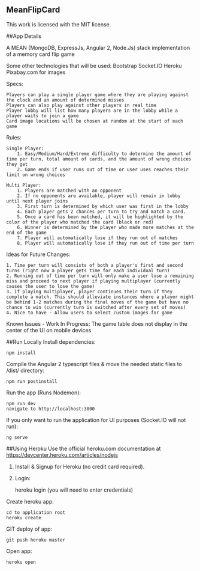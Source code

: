 ## MeanFlipCard

This work is licensed with the MIT license. 

##App Details

A MEAN (MongoDB, ExpressJs, Angular 2, Node.Js) stack implementation of a memory card flip game

Some other technologies that will be used:
	Bootstrap
	Socket.IO
	Heroku
	Pixabay.com for images

Specs: 

	Players can play a single player game where they are playing against the clock and an amount of determined misses
	Players can also play against other players in real time
	Player lobby will list how many players are in the lobby while a player waits to join a game
	Card image locations will be chosen at random at the start of each game

Rules: 

	Single Player: 
		1. Easy/Medium/Hard/Extreme difficulty to determine the amount of time per turn, total amount of cards, and the amount of wrong choices they get
		2. Game ends if user runs out of time or user uses reaches their limit on wrong choices

	Multi Player: 
		1. Players are matched with an opponent 
		2. If no opponents are available, player will remain in lobby until next player joins
		3. First turn is determined by which user was first in the lobby
		4. Each player gets 2 chances per turn to try and match a card.
		5. Once a card has been matched, it will be highlighted by the color of the player who matched the card (black or red)
		6. Winner is determined by the player who made more matches at the end of the game
		7. Player will automatically lose if they run out of matches
		8. Player will automatically lose if they run out of time per turn

Ideas for Future Changes:

	1. Time per turn will consists of both a player's first and second turns (right now a player gets time for each individual turn)
	2. Running out of time per turn will only make a user lose a remaining miss and proceed to next player if playing multiplayer (currently causes the user to lose the game)
	3. If playing multiplayer, player continues their turn if they complete a match. This should alleviate instances where a player might be behind 1-2 matches during the final moves of the game but have no chance to win (currently turn is switched after every set of moves)
	4. Nice to have - Allow users to select custom images for game

Known Issues - Work In Progress: 
	The game table does not display in the center of the UI on mobile devices

##Run Locally
Install dependencies:

	npm install

Compile the Angular 2 typescript files & move the needed static files to /dist/ directory:

	npm run postinstall

Run the app (Runs Nodemon): 

	npm run dev
	navigate to http://localhost:3000

If you only want to run the application for UI purposes (Socket.IO will not run):

	ng serve

##Using Heroku
Use the official heroku.com documentation at https://devcenter.heroku.com/articles/nodejs

1. Install & Signup for Heroku (no credit card required).
2. Login:

	heroku login (you will need to enter credentials)

Create heroku app:

	cd to application root
	heroku create

GIT deploy of app: 

	git push heroku master

Open app: 

	heroku open


 
